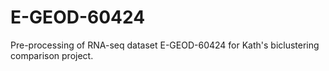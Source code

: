 # E-GEOD-60424

Pre-processing of RNA-seq dataset E-GEOD-60424 for Kath's biclustering comparison project.
